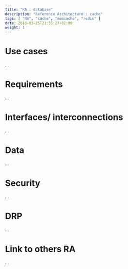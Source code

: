 ```yaml
---
title: "RA : database"
description: "Reference Architecture : cache"
tags: [ "RA", "cache", "memcache", "redis" ]
date: 2018-03-25T21:55:27+02:00
weight: 1
---
```

# Use cases

...

# Requirements

...

# Interfaces/ interconnections 

...

# Data

...

# Security 

...

# DRP

...

# Link to others RA 

...